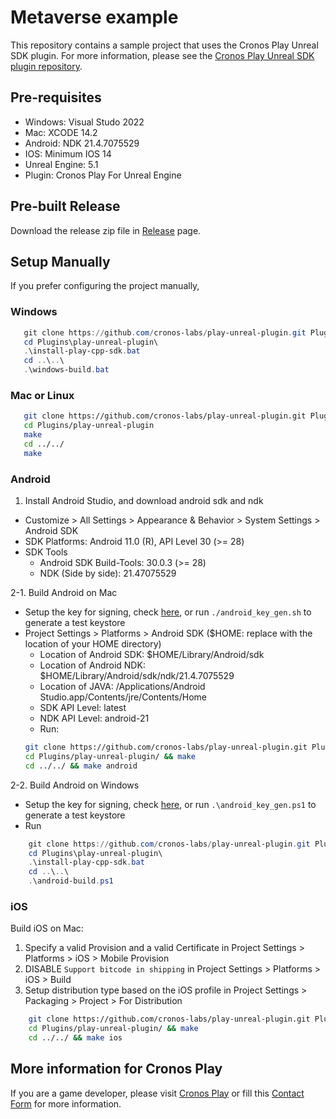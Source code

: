 # Metaverse example
This repository contains a sample project that uses the Cronos Play Unreal SDK plugin. For more
information, please see the [Cronos Play Unreal SDK plugin
repository](https://github.com/crypto-com/play-unreal-plugin).

## Pre-requisites
- Windows: Visual Studo 2022
- Mac: XCODE 14.2
- Android: NDK 21.4.7075529
- IOS: Minimum IOS 14
- Unreal Engine: 5.1
- Plugin: Cronos Play For Unreal Engine

## Pre-built Release
Download the release zip file in [Release](https://github.com/cronos-labs/play-unreal-demo/releases) page.

## Setup Manually
If you prefer configuring the project manually,

### Windows
``` powershell
   git clone https://github.com/cronos-labs/play-unreal-plugin.git Plugins\play-unreal-plugin\
   cd Plugins\play-unreal-plugin\
   .\install-play-cpp-sdk.bat
   cd ..\..\
   .\windows-build.bat
```

### Mac or Linux
``` sh
   git clone https://github.com/cronos-labs/play-unreal-plugin.git Plugins/play-unreal-plugin/
   cd Plugins/play-unreal-plugin
   make
   cd ../../
   make
```

### Android
1. Install Android Studio, and download android sdk and ndk
- Customize > All Settings > Appearance & Behavior > System Settings > Android SDK
- SDK Platforms: Android 11.0 (R), API Level 30 (>= 28)
- SDK Tools
    - Android SDK Build-Tools: 30.0.3 (>= 28)
    - NDK (Side by side): 21.47075529

2-1. Build Android on Mac
- Setup the key for signing, check
    [here](https://docs.unrealengine.com/4.27/en-US/SharingAndReleasing/Mobile/Android/DistributionSigning/),
    or run `./android_key_gen.sh` to generate a test keystore
- Project Settings > Platforms > Android SDK ($HOME: replace with the location of your HOME
    directory)
    - Location of Android SDK: $HOME/Library/Android/sdk
    - Location of Android NDK: $HOME/Library/Android/sdk/ndk/21.4.7075529
    - Location of JAVA: /Applications/Android Studio.app/Contents/jre/Contents/Home
    - SDK API Level: latest
    - NDK API Level: android-21
    - Run:
    ```sh
    git clone https://github.com/cronos-labs/play-unreal-plugin.git Plugins/play-unreal-plugin/
    cd Plugins/play-unreal-plugin/ && make
    cd ../../ && make android
    ```

2-2. Build Android on Windows
- Setup the key for signing, check
    [here](https://docs.unrealengine.com/4.27/en-US/SharingAndReleasing/Mobile/Android/DistributionSigning/),
    or run `.\android_key_gen.ps1` to generate a test keystore
- Run
``` powershell
    git clone https://github.com/cronos-labs/play-unreal-plugin.git Plugins/play-unreal-plugin/
    cd Plugins\play-unreal-plugin\
    .\install-play-cpp-sdk.bat
    cd ..\..\
    .\android-build.ps1
```

### iOS
Build iOS on Mac:
1. Specify a valid Provision and a valid Certificate in Project Settings > Platforms > iOS > Mobile Provision
2. DISABLE `Support bitcode in shipping` in Project Settings > Platforms > iOS > Build
3. Setup distribution type based on the iOS profile in Project Settings > Packaging > Project > For Distribution
```sh
    git clone https://github.com/cronos-labs/play-unreal-plugin.git Plugins/play-unreal-plugin/
    cd Plugins/play-unreal-plugin/ && make
    cd ../../ && make ios
```

## More information for Cronos Play
If you are a game developer, please visit [Cronos Play](https://cronos.org/play) or fill this
[Contact Form](https://airtable.com/shrCt6wWy87WrEXr8) for more information.
